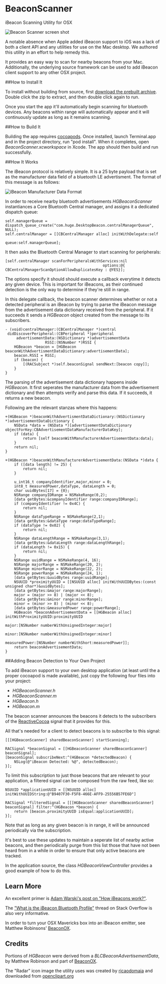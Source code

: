 BeaconScanner
=============

iBeacon Scanning Utility for OSX

![Beacon Scanner screen shot](Docs/ScreenShot.png)

A notable absence when Apple added iBeacon support to iOS was a lack of both a client API and any utilities for use on the Mac desktop. We authored this utility in an effort to help remedy this.

It provides an easy way to scan for nearby beacons from your Mac. Additionally, the underlying source framework can be used to add iBeacon client support to any other OSX project. 

##How to Install It

To install without building from source, first [download the prebuilt archive](https://github.com/mlwelles/BeaconScanner/releases/latest).  Double click the zip to extract, and then double click again to run. 

Once you start the app it'll automatically begin scanning for bluetooth devices.  Any beacons within range will automatically appear and it will continuously update as long as it remains scanning.

##How to Build It

Building the app requires [cocoapods](http://cocoapods.org).  Once installed, launch Terminal.app and in the project directory, run "pod install".  When it completes, open *BeaconScanner.xcworkspace*  in Xcode.  The app should then build and run successfully. 



##How It Works


The iBeacon protocol is relatively simple.  It is a 25 byte payload that is set as the manufacturer data field of a bluetooth LE advertisment.  The format of this message is as follows:

![iBeacon Manufacturer Data Format](Docs/iBeaconManufacturerDataFormat.png)

In order to receive nearby bluetooth advertisements *HGBeaconScanner* instantiances a Core Bluetooth Central manager, and assigns it a dedicated dispatch queue:

```objc
self.managerQueue = dispatch_queue_create("com.huge.DesktopBeacon.centralManagerQueue", NULL);
self.centralManager = [[CBCentralManager alloc] initWithDelegate:self
                                                           queue:self.managerQueue];
```

It then asks the Bluetooth Central Manager to start scanning for peripherals:

```objc
[self.centralManager scanForPeripheralsWithServices:nil
                                            options:@{ CBCentralManagerScanOptionAllowDuplicatesKey : @YES}];
```

The options specify it should should execute a callback everytime it detects any given device. This is important for iBeacons, as their continued detection is the only way to determine if they're still in range. 

In this delegate callback, the beacon scanner determines whether or not a detected peripheral is an iBeacon by trying to parse the iBeacon message from the advertisement data dictionary received from the peripheral. If it succeeds it sends a *HGBeacon* object created from the message to its subscribers. 

```objc
- (void)centralManager:(CBCentralManager *)central
 didDiscoverPeripheral:(CBPeripheral *)peripheral
	 advertisementData:(NSDictionary *)advertisementData
	              RSSI:(NSNumber *)RSSI {
	HGBeacon *beacon = [HGBeacon beaconWithAdvertismentDataDictionary:advertisementData];
    beacon.RSSI = RSSI;
    if (beacon) {
	    [(RACSubject *)self.beaconSignal sendNext:[beacon copy]];
    }
}
```

The parsing of the advertisement data dictionary happens inside *HGBeacon*.  It first seperates the manufacturer data from the advertisement dictionary and then attempts verify and parse this data.  If it succeeds, it returns a new beacon.

Following are the relevant stanzas where this happens:

```objc
+(HGBeacon *)beaconWithAdvertismentDataDictionary:(NSDictionary *)advertisementDataDictionary {
    NSData *data = (NSData *)[advertisementDataDictionary objectForKey:CBAdvertisementDataManufacturerDataKey];
    if (data) {
        return [self beaconWithManufacturerAdvertisementData:data];
    }
    return nil;
}

+(HGBeacon *)beaconWithManufacturerAdvertisementData:(NSData *)data {
    if ([data length] != 25) {
        return nil;
    }

    u_int16_t companyIdentifier,major,minor = 0;
    int8_t measuredPower,dataType, dataLength = 0;
    char uuidBytes[17] = {0};
    NSRange companyIDRange = NSMakeRange(0,2);
    [data getBytes:&companyIdentifier range:companyIDRange];
    if (companyIdentifier != 0x4C) {
        return nil;
    }
    NSRange dataTypeRange = NSMakeRange(2,1);
    [data getBytes:&dataType range:dataTypeRange];
    if (dataType != 0x02) {
        return nil;
    }
    NSRange dataLengthRange = NSMakeRange(3,1);
    [data getBytes:&dataLength range:dataLengthRange];
    if (dataLength != 0x15) {
        return nil;
    }
    NSRange uuidRange = NSMakeRange(4, 16);
    NSRange majorRange = NSMakeRange(20, 2);
    NSRange minorRange = NSMakeRange(22, 2);
    NSRange powerRange = NSMakeRange(24, 1);
	[data getBytes:&uuidBytes range:uuidRange];
    NSUUID *proximityUUID = [[NSUUID alloc] initWithUUIDBytes:(const unsigned char*)&uuidBytes];
    [data getBytes:&major range:majorRange];
    major = (major >> 8) | (major << 8);
    [data getBytes:&minor range:minorRange];
    minor = (minor >> 8) | (minor << 8);
    [data getBytes:&measuredPower range:powerRange];
    HGBeacon *beaconAdvertisementData = [[HGBeacon alloc] initWithProximityUUID:proximityUUID
                                                                          major:[NSNumber numberWithUnsignedInteger:major]
                                                                          minor:[NSNumber numberWithUnsignedInteger:minor]
                                                                  measuredPower:[NSNumber numberWithShort:measuredPower]];
    return beaconAdvertisementData;
}
```

##Adding Beacon Detection to Your Own Project

To add iBeacon support to your own desktop application (at least until the a proper cocoapod is made available), just copy the following four files into your project:  

- *HGBeaconScanner.h*
- *HGBeaconScanner.m*
- *HGBeacon.h*
- *HGBeacon.m*

The beacon scanner announces the beacons it detects to the subscribers of the [ReactiveCocoa](https://github.com/ReactiveCocoa/ReactiveCocoa) signal that it provides for this.  

All that's needed for a client to detect beacons is to subscribe to this signal:

```objc
[[[HGBeaconScanner] sharedBeaconScanner] startScanning];

RACSignal *beaconSignal = [[HGBeaconScanner sharedBeaconScanner] beaconSignal];
[beaconSignal subscribeNext:^(HGBeacon *detectedBeacon) {
	NSLog(@"iBeacon Detected: %@", detectedBeacon);
}];
```

To limit this subscription to just those beacons that are relevant to your application, a filtered signal can be composed from the raw feed, like so:

```objc
NSUUID *applicationUUID = [[NSUUID alloc] initWithUUIDString:@"B9407F30-F5F8-466E-AFF9-25556B57FE6D"]

RACSignal *filteredSignal = [[[HGBeaconScanner sharedBeaconScanner] beaconSignal] filter:^(HGBeacon *beacon) {
	return [beacon.proximityUUID isEqual:applicationUUID];
}];
```

Note that as long as any given beacon is in range, it will be announced periodically via the subscription.  

It's best to use these updates to maintain a seperate list of nearby active beacons, and then periodically purge from this list those that have not been heard from in a while in order to ensure that only active beacons are tracked.   

In the application source, the class *HGBeaconViewController* provides a good example of how to do this. 

## Learn More

An excellent primer is [Adam Warski's post on "How iBeacons work?"](http://www.warski.org/blog/2014/01/how-ibeacons-work/).

The ["What is the iBeacon Bluetooth Profile"](http://stackoverflow.com/questions/18906988/what-is-the-ibeacon-bluetooth-profile) thread on Stack Overflow is also very informative.

In order to turn your OSX Mavericks box into an iBeacon emitter, see Matthew Robinsons' [BeaconOX](https://github.com/mttrb/BeaconOSX).  



## Credits

Portions of *HGBeacon* were derived from a *BLCBeaconAdvertisementData*, by Matthew Robinson and part of [BeaconOX](https://github.com/mttrb/BeaconOSX).

The "Radar" icon image the utility uses was created by [ricaodomaia](http://openclipart.org/user-detail/ricardomaia) and downloaded from [openclipart.org](http://openclipart.org/detail/122719/radar-by-ricardomaia) 
